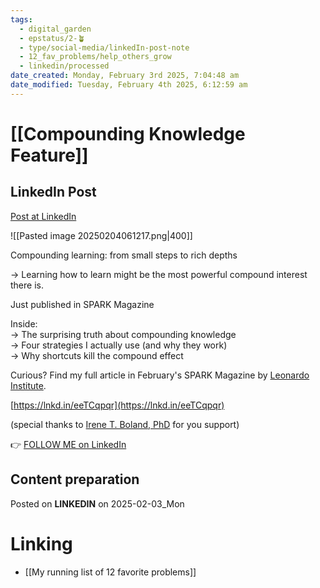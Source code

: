 ```yaml
---
tags:
  - digital_garden
  - epstatus/2-🪴
  - type/social-media/linkedIn-post-note
  - 12_fav_problems/help_others_grow
  - linkedin/processed
date_created: Monday, February 3rd 2025, 7:04:48 am
date_modified: Tuesday, February 4th 2025, 6:12:59 am
---
```

# [[Compounding Knowledge Feature]]
## LinkedIn Post
[Post at LinkedIn](https://www.linkedin.com/posts/sebastiankamilli_compounding-learning-from-small-steps-to-activity-7292074204705812480-cP31?utm_source=share&utm_medium=member_desktop&rcm=ACoAAA1M1pkBgWCYPhT45EpfLiHzViQqRWNCIv4)

![[Pasted image 20250204061217.png|400]]

Compounding learning: from small steps to rich depths  
  
→ Learning how to learn might be the most powerful compound interest there is.  

Just published in SPARK Magazine  
  
Inside:  
→ The surprising truth about compounding knowledge  
→ Four strategies I actually use (and why they work)  
→ Why shortcuts kill the compound effect  
  
Curious? Find my full article in February's SPARK Magazine by [Leonardo Institute](https://www.linkedin.com/company/leonardoinstitute/).  
  
[https://lnkd.in/eeTCqpqr](https://lnkd.in/eeTCqpqr)  

(special thanks to [Irene T. Boland, PhD](https://www.linkedin.com/in/drireneboland/) for you support)

👉 [FOLLOW ME on LinkedIn](https://www.linkedin.com/comm/mynetwork/discovery-see-all?usecase=PEOPLE_FOLLOWS&followMember=sebastiankamilli)

## Content preparation

Posted on **LINKEDIN** on 2025-02-03_Mon
# Linking
+ [[My running list of 12 favorite problems]]